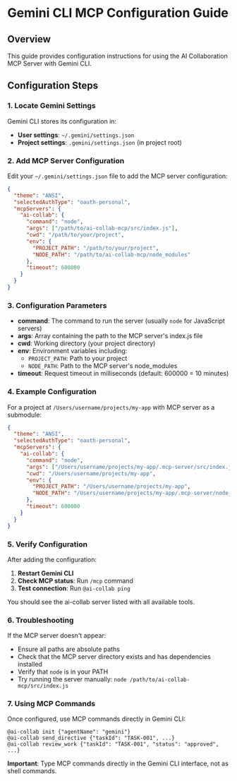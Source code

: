 # Gemini CLI MCP Configuration Guide

## Overview

This guide provides configuration instructions for using the AI Collaboration MCP Server with Gemini CLI.

## Configuration Steps

### 1. Locate Gemini Settings

Gemini CLI stores its configuration in:
- **User settings**: `~/.gemini/settings.json`
- **Project settings**: `.gemini/settings.json` (in project root)

### 2. Add MCP Server Configuration

Edit your `~/.gemini/settings.json` file to add the MCP server configuration:

```json
{
  "theme": "ANSI",
  "selectedAuthType": "oauth-personal",
  "mcpServers": {
    "ai-collab": {
      "command": "node",
      "args": ["/path/to/ai-collab-mcp/src/index.js"],
      "cwd": "/path/to/your/project",
      "env": {
        "PROJECT_PATH": "/path/to/your/project",
        "NODE_PATH": "/path/to/ai-collab-mcp/node_modules"
      },
      "timeout": 600000
    }
  }
}
```

### 3. Configuration Parameters

- **command**: The command to run the server (usually `node` for JavaScript servers)
- **args**: Array containing the path to the MCP server's index.js file
- **cwd**: Working directory (your project directory)
- **env**: Environment variables including:
  - `PROJECT_PATH`: Path to your project
  - `NODE_PATH`: Path to the MCP server's node_modules
- **timeout**: Request timeout in milliseconds (default: 600000 = 10 minutes)

### 4. Example Configuration

For a project at `/Users/username/projects/my-app` with MCP server as a submodule:

```json
{
  "theme": "ANSI",
  "selectedAuthType": "oauth-personal",
  "mcpServers": {
    "ai-collab": {
      "command": "node",
      "args": ["/Users/username/projects/my-app/.mcp-server/src/index.js"],
      "cwd": "/Users/username/projects/my-app",
      "env": {
        "PROJECT_PATH": "/Users/username/projects/my-app",
        "NODE_PATH": "/Users/username/projects/my-app/.mcp-server/node_modules"
      },
      "timeout": 600000
    }
  }
}
```

### 5. Verify Configuration

After adding the configuration:

1. **Restart Gemini CLI**
2. **Check MCP status**: Run `/mcp` command
3. **Test connection**: Run `@ai-collab ping`

You should see the ai-collab server listed with all available tools.

### 6. Troubleshooting

If the MCP server doesn't appear:
- Ensure all paths are absolute paths
- Check that the MCP server directory exists and has dependencies installed
- Verify that `node` is in your PATH
- Try running the server manually: `node /path/to/ai-collab-mcp/src/index.js`

### 7. Using MCP Commands

Once configured, use MCP commands directly in Gemini CLI:
```
@ai-collab init {"agentName": "gemini"}
@ai-collab send_directive {"taskId": "TASK-001", ...}
@ai-collab review_work {"taskId": "TASK-001", "status": "approved", ...}
```

**Important**: Type MCP commands directly in the Gemini CLI interface, not as shell commands.